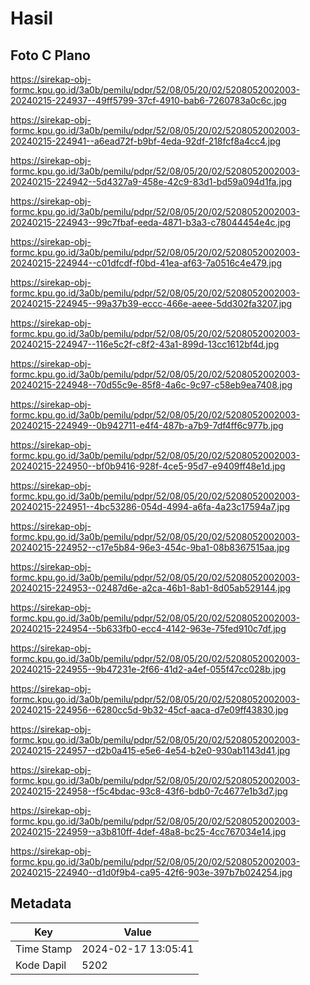 # Hasil

## Foto C Plano

https://sirekap-obj-formc.kpu.go.id/3a0b/pemilu/pdpr/52/08/05/20/02/5208052002003-20240215-224937--49ff5799-37cf-4910-bab6-7260783a0c6c.jpg

https://sirekap-obj-formc.kpu.go.id/3a0b/pemilu/pdpr/52/08/05/20/02/5208052002003-20240215-224941--a6ead72f-b9bf-4eda-92df-218fcf8a4cc4.jpg

https://sirekap-obj-formc.kpu.go.id/3a0b/pemilu/pdpr/52/08/05/20/02/5208052002003-20240215-224942--5d4327a9-458e-42c9-83d1-bd59a094d1fa.jpg

https://sirekap-obj-formc.kpu.go.id/3a0b/pemilu/pdpr/52/08/05/20/02/5208052002003-20240215-224943--99c7fbaf-eeda-4871-b3a3-c78044454e4c.jpg

https://sirekap-obj-formc.kpu.go.id/3a0b/pemilu/pdpr/52/08/05/20/02/5208052002003-20240215-224944--c01dfcdf-f0bd-41ea-af63-7a0516c4e479.jpg

https://sirekap-obj-formc.kpu.go.id/3a0b/pemilu/pdpr/52/08/05/20/02/5208052002003-20240215-224945--99a37b39-eccc-466e-aeee-5dd302fa3207.jpg

https://sirekap-obj-formc.kpu.go.id/3a0b/pemilu/pdpr/52/08/05/20/02/5208052002003-20240215-224947--116e5c2f-c8f2-43a1-899d-13cc1612bf4d.jpg

https://sirekap-obj-formc.kpu.go.id/3a0b/pemilu/pdpr/52/08/05/20/02/5208052002003-20240215-224948--70d55c9e-85f8-4a6c-9c97-c58eb9ea7408.jpg

https://sirekap-obj-formc.kpu.go.id/3a0b/pemilu/pdpr/52/08/05/20/02/5208052002003-20240215-224949--0b942711-e4f4-487b-a7b9-7df4ff6c977b.jpg

https://sirekap-obj-formc.kpu.go.id/3a0b/pemilu/pdpr/52/08/05/20/02/5208052002003-20240215-224950--bf0b9416-928f-4ce5-95d7-e9409ff48e1d.jpg

https://sirekap-obj-formc.kpu.go.id/3a0b/pemilu/pdpr/52/08/05/20/02/5208052002003-20240215-224951--4bc53286-054d-4994-a6fa-4a23c17594a7.jpg

https://sirekap-obj-formc.kpu.go.id/3a0b/pemilu/pdpr/52/08/05/20/02/5208052002003-20240215-224952--c17e5b84-96e3-454c-9ba1-08b8367515aa.jpg

https://sirekap-obj-formc.kpu.go.id/3a0b/pemilu/pdpr/52/08/05/20/02/5208052002003-20240215-224953--02487d6e-a2ca-46b1-8ab1-8d05ab529144.jpg

https://sirekap-obj-formc.kpu.go.id/3a0b/pemilu/pdpr/52/08/05/20/02/5208052002003-20240215-224954--5b633fb0-ecc4-4142-963e-75fed910c7df.jpg

https://sirekap-obj-formc.kpu.go.id/3a0b/pemilu/pdpr/52/08/05/20/02/5208052002003-20240215-224955--9b47231e-2f66-41d2-a4ef-055f47cc028b.jpg

https://sirekap-obj-formc.kpu.go.id/3a0b/pemilu/pdpr/52/08/05/20/02/5208052002003-20240215-224956--6280cc5d-9b32-45cf-aaca-d7e09ff43830.jpg

https://sirekap-obj-formc.kpu.go.id/3a0b/pemilu/pdpr/52/08/05/20/02/5208052002003-20240215-224957--d2b0a415-e5e6-4e54-b2e0-930ab1143d41.jpg

https://sirekap-obj-formc.kpu.go.id/3a0b/pemilu/pdpr/52/08/05/20/02/5208052002003-20240215-224958--f5c4bdac-93c8-43f6-bdb0-7c4677e1b3d7.jpg

https://sirekap-obj-formc.kpu.go.id/3a0b/pemilu/pdpr/52/08/05/20/02/5208052002003-20240215-224959--a3b810ff-4def-48a8-bc25-4cc767034e14.jpg

https://sirekap-obj-formc.kpu.go.id/3a0b/pemilu/pdpr/52/08/05/20/02/5208052002003-20240215-224940--d1d0f9b4-ca95-42f6-903e-397b7b024254.jpg


## Metadata

| Key        | Value               |
| ---------- | ------------------- |
| Time Stamp | 2024-02-17 13:05:41 |
| Kode Dapil | 5202                |



